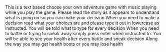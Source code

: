 This is a text based choose your own adventure game with music playing while you play the game.
Please read the story as it appears to understand what is going on so you can make your decision
When you need to make a decision read what your choices are and please type it out in lowercase as instructed.
You will be told what to type for every decision 
When you need to battle or trying to sneak away simply press enter when instructed to.
You will be able to see your health after every battle and sneak decision 
Along the way you may get health boots or you may lose health
